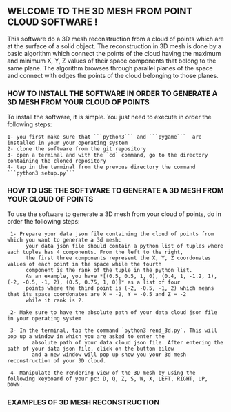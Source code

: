
## WELCOME TO THE 3D MESH FROM POINT CLOUD SOFTWARE !

This software do a 3D mesh reconstruction from a cloud of points which are at the surface of a solid object.
The reconstruction in 3D mesh is done by a basic algorithm which connect the points of the cloud having the maximum and 
minimum X, Y, Z values of their space components that belong to the same plane. The algorithm browses through parallel planes
of the space and connect with edges the points of the cloud belonging to those planes.

### HOW TO INSTALL THE SOFTWARE IN ORDER TO GENERATE A 3D MESH FROM YOUR CLOUD OF POINTS

To install the software, it is simple. You just need to execute in order the following steps: 

    1- you first make sure that ```python3``` and ```pygame```  are installed in your your operating system
    2- clone the software from the git repository 
    3- open a terminal and with the `cd` command, go to the directory containing the cloned repository
    4- tap in the terminal from the prevous directory the command ```python3 setup.py```
  
### HOW TO USE THE SOFTWARE TO GENERATE A 3D MESH FROM YOUR CLOUD OF POINTS

To use the software  to generate a 3D mesh from your cloud of points, do in order the following steps:

     1- Prepare your data json file containing the cloud of points from which you want to generate a 3d mesh:
          your data json file should contain a python list of tuples where each tuples has 4 components. From the left to the right, 
          the first three components represent the X, Y, Z coordonates values of each point in the space while the fourth 
          component is the rank of the tuple in the python list.
          As an example, you have *[(0.5, 0.5, 1, 0), (0.4, 1, -1.2, 1), (-2, -0.5, -1, 2), (0.5, 0.75, 1, 0)]* as a list of four 
          points where the third point is (-2, -0.5, -1, 2) which means that its space coordonates are X = -2, Y = -0.5 and Z = -2
          while it rank is 2.

     2- Make sure to have the absolute path of your data cloud json file in your operating system

     3- In the terminal, tap the command `python3 rend_3d.py`. This will pop up a window in which you are asked to enter the
            absolute path of your data cloud json file. After entering the path of your data json file, click on the button bilow
            and a new window will pop up show you your 3d mesh reconstruction of your 3D cloud.
     
     4- Manipulate the rendering view of the 3D mesh by using the following keyboard of your pc: D, Q, Z, S, W, X, LEFT, RIGHT, UP, DOWN.
    
### EXAMPLES OF 3D MESH RECONSTRUCTION